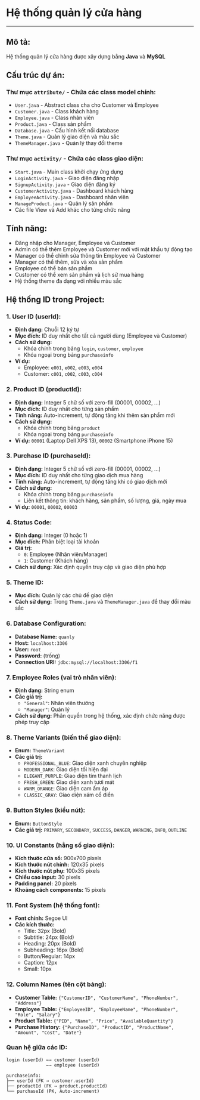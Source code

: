 # Hệ thống quản lý cửa hàng
----------------------

## **Mô tả:**

Hệ thống quản lý cửa hàng được xây dựng bằng __Java__ và __MySQL__

## **Cấu trúc dự án:**

### **Thư mục `attribute/`** - Chứa các class model chính:
- `User.java` - Abstract class cha cho Customer và Employee
- `Customer.java` - Class khách hàng
- `Employee.java` - Class nhân viên  
- `Product.java` - Class sản phẩm
- `Database.java` - Cấu hình kết nối database
- `Theme.java` - Quản lý giao diện và màu sắc
- `ThemeManager.java` - Quản lý thay đổi theme

### **Thư mục `activity/`** - Chứa các class giao diện:
- `Start.java` - Main class khởi chạy ứng dụng
- `LoginActivity.java` - Giao diện đăng nhập
- `SignupActivity.java` - Giao diện đăng ký
- `CustomerActivity.java` - Dashboard khách hàng
- `EmployeeActivity.java` - Dashboard nhân viên
- `ManageProduct.java` - Quản lý sản phẩm
- Các file View và Add khác cho từng chức năng

## **Tính năng:**
* Đăng nhập cho Manager, Employee và Customer
* Admin có thể thêm Employee và Customer mới với mật khẩu tự động tạo
* Manager có thể chỉnh sửa thông tin Employee và Customer
* Manager có thể thêm, sửa và xóa sản phẩm
* Employee có thể bán sản phẩm
* Customer có thể xem sản phẩm và lịch sử mua hàng
* Hệ thống theme đa dạng với nhiều màu sắc

## **Hệ thống ID trong Project:**

### **1. User ID (userId):**

- **Định dạng:** Chuỗi 12 ký tự
- **Mục đích:** ID duy nhất cho tất cả người dùng (Employee và Customer)
- **Cách sử dụng:**
  - Khóa chính trong bảng `login`, `customer`, `employee`
  - Khóa ngoại trong bảng `purchaseinfo`
- **Ví dụ:**
  - Employee: `e001`, `e002`, `e003`, `e004`
  - Customer: `c001`, `c002`, `c003`, `c004`

### **2. Product ID (productId):**

- **Định dạng:** Integer 5 chữ số với zero-fill (00001, 00002, ...)
- **Mục đích:** ID duy nhất cho từng sản phẩm
- **Tính năng:** Auto-increment, tự động tăng khi thêm sản phẩm mới
- **Cách sử dụng:**
  - Khóa chính trong bảng `product`
  - Khóa ngoại trong bảng `purchaseinfo`
- **Ví dụ:** `00001` (Laptop Dell XPS 13), `00002` (Smartphone iPhone 15)

### **3. Purchase ID (purchaseId):**

- **Định dạng:** Integer 5 chữ số với zero-fill (00001, 00002, ...)
- **Mục đích:** ID duy nhất cho từng giao dịch mua hàng
- **Tính năng:** Auto-increment, tự động tăng khi có giao dịch mới
- **Cách sử dụng:**
  - Khóa chính trong bảng `purchaseinfo`
  - Liên kết thông tin: khách hàng, sản phẩm, số lượng, giá, ngày mua
- **Ví dụ:** `00001`, `00002`, `00003`

### **4. Status Code:**

- **Định dạng:** Integer (0 hoặc 1)
- **Mục đích:** Phân biệt loại tài khoản
- **Giá trị:**
  - `0`: Employee (Nhân viên/Manager)
  - `1`: Customer (Khách hàng)
- **Cách sử dụng:** Xác định quyền truy cập và giao diện phù hợp

### **5. Theme ID:**

- **Mục đích:** Quản lý các chủ đề giao diện
- **Cách sử dụng:** Trong `Theme.java` và `ThemeManager.java` để thay đổi màu sắc

### **6. Database Configuration:**

- **Database Name:** `quanly`
- **Host:** `localhost:3306`
- **User:** `root`
- **Password:** (trống)
- **Connection URI:** `jdbc:mysql://localhost:3306/f1`

### **7. Employee Roles (vai trò nhân viên):**

- **Định dạng:** String enum
- **Các giá trị:**
  - `"General"`: Nhân viên thường
  - `"Manager"`: Quản lý
- **Cách sử dụng:** Phân quyền trong hệ thống, xác định chức năng được phép truy cập

### **8. Theme Variants (biến thể giao diện):**

- **Enum:** `ThemeVariant`
- **Các giá trị:**
  - `PROFESSIONAL_BLUE`: Giao diện xanh chuyên nghiệp
  - `MODERN_DARK`: Giao diện tối hiện đại
  - `ELEGANT_PURPLE`: Giao diện tím thanh lịch
  - `FRESH_GREEN`: Giao diện xanh tươi mát
  - `WARM_ORANGE`: Giao diện cam ấm áp
  - `CLASSIC_GRAY`: Giao diện xám cổ điển

### **9. Button Styles (kiểu nút):**

- **Enum:** `ButtonStyle`
- **Các giá trị:** `PRIMARY`, `SECONDARY`, `SUCCESS`, `DANGER`, `WARNING`, `INFO`, `OUTLINE`

### **10. UI Constants (hằng số giao diện):**

- **Kích thước cửa sổ:** 900x700 pixels
- **Kích thước nút chính:** 120x35 pixels
- **Kích thước nút phụ:** 100x35 pixels
- **Chiều cao input:** 30 pixels
- **Padding panel:** 20 pixels
- **Khoảng cách components:** 15 pixels

### **11. Font System (hệ thống font):**

- **Font chính:** Segoe UI
- **Các kích thước:**
  - Title: 32px (Bold)
  - Subtitle: 24px (Bold)
  - Heading: 20px (Bold)
  - Subheading: 16px (Bold)
  - Button/Regular: 14px
  - Caption: 12px
  - Small: 10px

### **12. Column Names (tên cột bảng):**

- **Customer Table:** `{"CustomerID", "CustomerName", "PhoneNumber", "Address"}`
- **Employee Table:** `{"EmployeeID", "EmployeeName", "PhoneNumber", "Role", "Salary"}`
- **Product Table:** `{"PID", "Name", "Price", "AvailableQuantity"}`
- **Purchase History:** `{"PurchaseID", "ProductID", "ProductName", "Amount", "Cost", "Date"}`

### **Quan hệ giữa các ID:**

```text
login (userId) ←→ customer (userId)
               ←→ employee (userId)

purchaseinfo:
├── userId (FK → customer.userId)
├── productId (FK → product.productId)
└── purchaseId (PK, Auto-increment)
```



